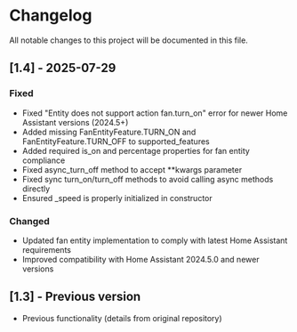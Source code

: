 # Changelog

All notable changes to this project will be documented in this file.

## [1.4] - 2025-07-29

### Fixed
- Fixed "Entity does not support action fan.turn_on" error for newer Home Assistant versions (2024.5+)
- Added missing FanEntityFeature.TURN_ON and FanEntityFeature.TURN_OFF to supported_features
- Added required is_on and percentage properties for fan entity compliance
- Fixed async_turn_off method to accept **kwargs parameter
- Fixed sync turn_on/turn_off methods to avoid calling async methods directly
- Ensured _speed is properly initialized in constructor

### Changed
- Updated fan entity implementation to comply with latest Home Assistant requirements
- Improved compatibility with Home Assistant 2024.5.0 and newer versions

## [1.3] - Previous version
- Previous functionality (details from original repository)
